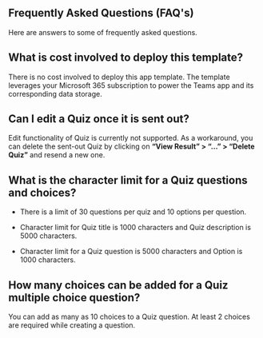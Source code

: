 ## Frequently Asked Questions (FAQ's)

Here are answers to some of frequently asked questions.

## What is cost involved to deploy this template?

There is no cost involved to deploy this app template. The template leverages
your Microsoft 365 subscription to power the Teams app and its corresponding
data storage.

## Can I edit a Quiz once it is sent out?

Edit functionality of Quiz is currently not supported. As a workaround, you can
delete the sent-out Quiz by clicking on **“View Result” \> “…” \> “Delete
Quiz”** and resend a new one.

## What is the character limit for a Quiz questions and choices?

* There is a limit of 30 questions per quiz and 10 options per question.

* Character limit for Quiz title is 1000 characters and Quiz description is
    5000 characters.

* Character limit for a Quiz question is 5000 characters and Option is 1000
    characters.

## How many choices can be added for a Quiz multiple choice question?

You can add as many as 10 choices to a Quiz question. At least 2 choices are
required while creating a question.